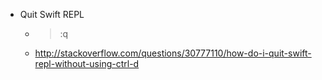 



* Quit Swift REPL
  * > :q
  * http://stackoverflow.com/questions/30777110/how-do-i-quit-swift-repl-without-using-ctrl-d
